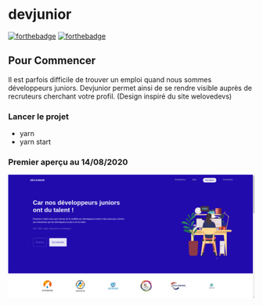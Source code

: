 # devjunior
[![forthebadge](http://forthebadge.com/images/badges/built-with-love.svg)](http://forthebadge.com)  [![forthebadge](http://forthebadge.com/images/badges/powered-by-electricity.svg)](http://forthebadge.com)


## Pour Commencer

Il est parfois difficile de trouver un emploi quand nous sommes développeurs juniors. 
Devjunior permet ainsi de se rendre visible auprès de recruteurs cherchant votre profil.
(Design inspiré du site welovedevs)

### Lancer le projet

- yarn
- yarn start


### Premier aperçu au 14/08/2020
![devjunior](devjunior.PNG)
